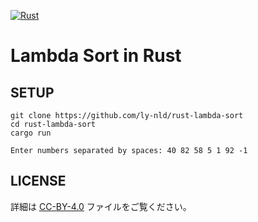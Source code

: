 [![Rust](https://github.com/ly-nld/rust-lambda-sort/actions/workflows/rust.yml/badge.svg)](https://github.com/ly-nld/rust-lambda-sort/actions/workflows/rust.yml)
# Lambda Sort in Rust
## SETUP
```
git clone https://github.com/ly-nld/rust-lambda-sort
cd rust-lambda-sort
cargo run
```
```
Enter numbers separated by spaces: 40 82 58 5 1 92 -1
```
## LICENSE

詳細は [CC-BY-4.0](LICENSE) ファイルをご覧ください。
